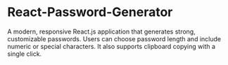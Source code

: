 # React-Password-Generator
A modern, responsive React.js application that generates strong, customizable passwords. Users can choose password length and include numeric or special characters. It also supports clipboard copying with a single click.
